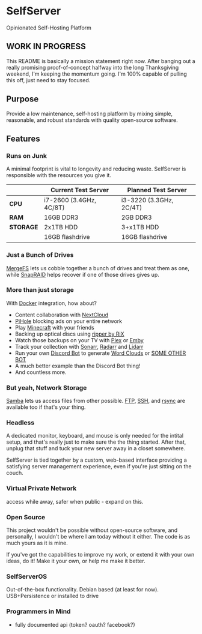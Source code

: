 # SelfServer

Opinionated Self-Hosting Platform

## **WORK IN PROGRESS**
This README is basically a mission statement right now. 
After banging out a really promising proof-of-concept halfway
into the long Thanksgiving weekend, I'm keeping the momentum going.
I'm 100% capable of pulling this off, just need to stay focused.

## Purpose
Provide a low maintenance, self-hosting platform by mixing simple, 
reasonable, and robust standards with quality open-source software.

## Features

### Runs on Junk
A minimal footprint is vital to longevity and reducing waste.
SelfServer is responsible with the resources you give it.

| | Current Test Server | Planned Test Server|
| - | ------- | ------- |
| **CPU** | i7-2600 (3.4GHz, 4C/8T) | i3-3220 (3.3GHz, 2C/4T) |
| **RAM** | 16GB DDR3 | 2GB DDR3 |
| **STORAGE** | 2x1TB HDD | 3+x1TB HDD |
| | 16GB flashdrive | 16GB flashdrive

### Just a Bunch of Drives
[MergeFS](https://github.com/trapexit/mergerfs) lets us cobble together a bunch of drives
and treat them as one, while [SnapRAID](https://www.snapraid.it/) helps recover if one
of those drives gives up.

### More than just storage
With [Docker]() integration, how about?
- Content collaboration with [NextCloud]()
- [PiHole]() blocking ads on your entire network
- Play [Minecraft]() with your friends
- Backing up optical discs using [ripper by RiX]()
- Watch those backups on your TV with [Plex]() or [Emby]()
- Track your collection with [Sonarr](), [Radarr]() and [Lidarr]()
- Run your own [Discord Bot]() to generate [Word Clouds]() or [SOME OTHER BOT]()
- A much better example than the Discord Bot thing!
- And countless more.

### But yeah, Network Storage
[Samba]() lets us access files from other possible. 
[FTP](), [SSH](), and [rsync]() are available too if that's your thing.

### Headless
A dedicated monitor, keyboard, and mouse is only needed for the intital setup,
and that's really just to make sure the the thing started.  After that, unplug
that stuff and tuck your new server away in a closet somewhere.

SelfServer is tied together by a custom, web-based interface providing a
satisfying server management experience, even if you're just sitting on
the couch.

### Virtual Private Network
access while away, safer when public - expand on this.

### Open Source
This project wouldn't be possible without open-source software, and
personally, I wouldn't be where I am today without it either.  The code
is as much yours as it is mine.

If you've got the capabilities to improve my work, or extend it with your own ideas, do it!
Make it your own, or help me make it better.

### SelfServerOS
Out-of-the-box functionality.  Debian based (at least for now). 
USB+Persistence or installed to drive

### Programmers in Mind
- fully documented api (token? oauth? facebook?) 